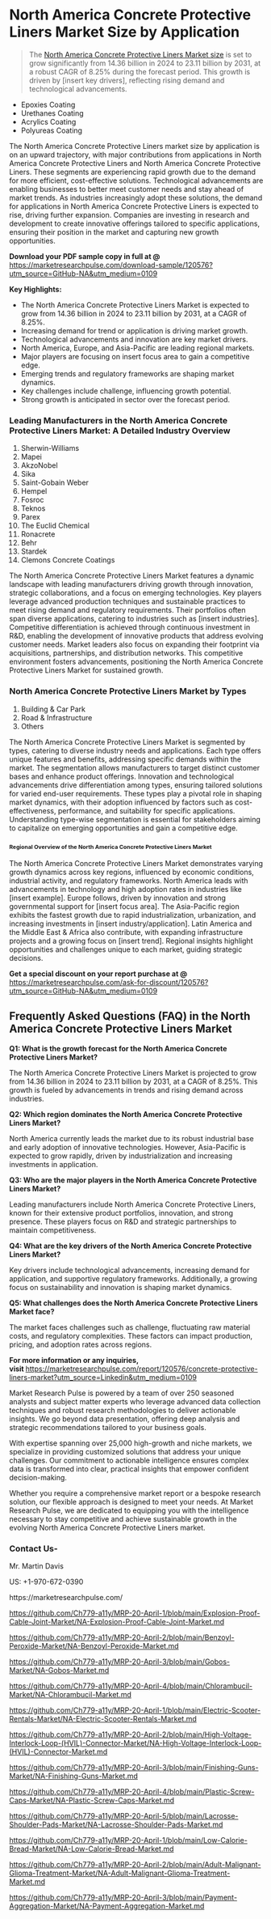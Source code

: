 <h1>North America Concrete Protective Liners Market&nbsp;Size by Application</h1><blockquote><p>The <a href="https://marketresearchpulse.com/download-sample/120576?utm_source=GitHub-NA&amp;utm_medium=0109">North America Concrete Protective Liners Market size</a> is set to grow significantly from 14.36 billion in 2024 to 23.11 billion by 2031, at a robust CAGR of 8.25% during the forecast period. This growth is driven by [insert key drivers], reflecting rising demand and technological advancements.</p></blockquote><ul><li>Epoxies Coating<li> Urethanes Coating<li> Acrylics Coating<li> Polyureas Coating</li></ul><p>The North America Concrete Protective Liners market size by application is on an upward trajectory, with major contributions from applications in North America Concrete Protective Liners and North America Concrete Protective Liners. These segments are experiencing rapid growth due to the demand for more efficient, cost-effective solutions. Technological advancements are enabling businesses to better meet customer needs and stay ahead of market trends. As industries increasingly adopt these solutions, the demand for applications in North America Concrete Protective Liners is expected to rise, driving further expansion. Companies are investing in research and development to create innovative offerings tailored to specific applications, ensuring their position in the market and capturing new growth opportunities.</p><p><strong>Download your PDF sample copy in full at @ </strong><a href="https://marketresearchpulse.com/download-sample/120576?utm_source=GitHub-NA&amp;utm_medium=0109">https://marketresearchpulse.com/download-sample/120576?utm_source=GitHub-NA&amp;utm_medium=0109</a></p><p><strong>Key Highlights: </strong></p><ul><li>The North America Concrete Protective Liners Market is expected to grow from 14.36 billion in 2024 to 23.11 billion by 2031, at a CAGR of 8.25%.</li><li>Increasing demand for trend or application is driving market growth.</li><li>Technological advancements and innovation are key market drivers.</li><li>North America, Europe, and Asia-Pacific are leading regional markets.</li><li>Major players are focusing on insert focus area to gain a competitive edge.</li><li>Emerging trends and regulatory frameworks are shaping market dynamics.</li><li>Key challenges include challenge, influencing growth potential.</li><li>Strong growth is anticipated in sector over the forecast period.</li></ul><h3>Leading Manufacturers in the North America Concrete Protective Liners Market: A Detailed Industry Overview</h3><ol><li>Sherwin-Williams</li><li>Mapei</li><li>AkzoNobel</li><li>Sika</li><li>Saint-Gobain Weber</li><li>Hempel</li><li>Fosroc</li><li>Teknos</li><li>Parex</li><li>The Euclid Chemical</li><li>Ronacrete</li><li>Behr</li><li>Stardek</li><li>Clemons Concrete Coatings</li></ol><div class="flex max-w-full flex-col flex-grow"><div class="min-h-8 text-message flex w-full flex-col items-end gap-2 whitespace-normal break-words [.text-message+&amp;]:mt-5" dir="auto" data-message-author-role="assistant" data-message-id="fd8432e4-4910-450d-b182-61b7bfb0a01f" data-message-model-slug="gpt-4o"><div class="flex w-full flex-col gap-1 empty:hidden first:pt-[3px]"><div class="markdown prose w-full break-words dark:prose-invert light"><p>The North America Concrete Protective Liners Market features a dynamic landscape with leading manufacturers driving growth through innovation, strategic collaborations, and a focus on emerging technologies. Key players leverage advanced production techniques and sustainable practices to meet rising demand and regulatory requirements. Their portfolios often span diverse applications, catering to industries such as [insert industries]. Competitive differentiation is achieved through continuous investment in R&amp;D, enabling the development of innovative products that address evolving customer needs. Market leaders also focus on expanding their footprint via acquisitions, partnerships, and distribution networks. This competitive environment fosters advancements, positioning the North America Concrete Protective Liners Market for sustained growth.</p></div></div></div></div><h3>North America Concrete Protective Liners Market by Types</h3><ol><li>Building & Car Park<li> Road & Infrastructure<li> Others</li></ol><div class="flex max-w-full flex-col flex-grow"><div class="min-h-8 text-message flex w-full flex-col items-end gap-2 whitespace-normal break-words [.text-message+&amp;]:mt-5" dir="auto" data-message-author-role="assistant" data-message-id="084470be-0bb7-4664-bddf-5156b4f41249" data-message-model-slug="gpt-4o-mini"><div class="flex w-full flex-col gap-1 empty:hidden first:pt-[3px]"><div class="markdown prose w-full break-words dark:prose-invert light"><p>The North America Concrete Protective Liners Market is segmented by types, catering to diverse industry needs and applications. Each type offers unique features and benefits, addressing specific demands within the market. The segmentation allows manufacturers to target distinct customer bases and enhance product offerings. Innovation and technological advancements drive differentiation among types, ensuring tailored solutions for varied end-user requirements. These types play a pivotal role in shaping market dynamics, with their adoption influenced by factors such as cost-effectiveness, performance, and suitability for specific applications. Understanding type-wise segmentation is essential for stakeholders aiming to capitalize on emerging opportunities and gain a competitive edge.</p></div></div></div></div><h3><span style="font-size: 11px;">Regional Overview of the North America Concrete Protective Liners Market</span></h3><div class="flex max-w-full flex-col flex-grow"><div class="min-h-8 text-message flex w-full flex-col items-end gap-2 whitespace-normal break-words [.text-message+&amp;]:mt-5" dir="auto" data-message-author-role="assistant" data-message-id="e9038762-ce64-4e30-91c9-9bd413514231" data-message-model-slug="gpt-4o-mini"><div class="flex w-full flex-col gap-1 empty:hidden first:pt-[3px]"><div class="markdown prose w-full break-words dark:prose-invert light"><p>The North America Concrete Protective Liners Market demonstrates varying growth dynamics across key regions, influenced by economic conditions, industrial activity, and regulatory frameworks. North America leads with advancements in technology and high adoption rates in industries like [insert example]. Europe follows, driven by innovation and strong governmental support for [insert focus area]. The Asia-Pacific region exhibits the fastest growth due to rapid industrialization, urbanization, and increasing investments in [insert industry/application]. Latin America and the Middle East &amp; Africa also contribute, with expanding infrastructure projects and a growing focus on [insert trend]. Regional insights highlight opportunities and challenges unique to each market, guiding strategic decisions.</p></div></div></div></div><p><strong>Get a special discount on your report purchase at @ </strong><a href="https://marketresearchpulse.com/ask-for-discount/120576?utm_source=GitHub-NA&amp;utm_medium=0109">https://marketresearchpulse.com/ask-for-discount/120576?utm_source=GitHub-NA&amp;utm_medium=0109</a></p><h2>Frequently Asked Questions (FAQ) in the North America Concrete Protective Liners Market</h2><p><strong>Q1: What is the growth forecast for the North America Concrete Protective Liners Market?</strong></p><p>The North America Concrete Protective Liners Market is projected to grow from 14.36 billion in 2024 to 23.11 billion by 2031, at a CAGR of 8.25%. This growth is fueled by advancements in trends and rising demand across industries.</p><p><strong>Q2: Which region dominates the North America Concrete Protective Liners Market?</strong></p><p>North America currently leads the market due to its robust industrial base and early adoption of innovative technologies. However, Asia-Pacific is expected to grow rapidly, driven by industrialization and increasing investments in application.</p><p><strong>Q3: Who are the major players in the North America Concrete Protective Liners Market?</strong></p><p>Leading manufacturers include North America Concrete Protective Liners, known for their extensive product portfolios, innovation, and strong presence. These players focus on R&amp;D and strategic partnerships to maintain competitiveness.</p><p><strong>Q4: What are the key drivers of the North America Concrete Protective Liners Market?</strong></p><p>Key drivers include technological advancements, increasing demand for application, and supportive regulatory frameworks. Additionally, a growing focus on sustainability and innovation is shaping market dynamics.</p><p><strong>Q5: What challenges does the North America Concrete Protective Liners Market face?</strong></p><p>The market faces challenges such as challenge, fluctuating raw material costs, and regulatory complexities. These factors can impact production, pricing, and adoption rates across regions.</p><p><strong>For more information or any inquiries, visit&nbsp;</strong><a href="https://marketresearchpulse.com/report/120576/concrete-protective-liners-market?utm_source=Linkedin&utm_medium=0109">https://marketresearchpulse.com/report/120576/concrete-protective-liners-market?utm_source=Linkedin&utm_medium=0109</a></p><p>Market Research Pulse is powered by a team of over 250 seasoned analysts and subject matter experts who leverage advanced data collection techniques and robust research methodologies to deliver actionable insights. We go beyond data presentation, offering deep analysis and strategic recommendations tailored to your business goals.</p><p>With expertise spanning over 25,000 high-growth and niche markets, we specialize in providing customized solutions that address your unique challenges. Our commitment to actionable intelligence ensures complex data is transformed into clear, practical insights that empower confident decision-making.</p><p>Whether you require a comprehensive market report or a bespoke research solution, our flexible approach is designed to meet your needs. At Market Research Pulse, we are dedicated to equipping you with the intelligence necessary to stay competitive and achieve sustainable growth in the evolving North America Concrete Protective Liners market.</p><h3><strong>Contact Us-</strong></h3><p>Mr. Martin Davis</p><p>US: +1-970-672-0390</p><p>https://marketresearchpulse.com/</p><p><a href="https://github.com/Ch779-a11y/MRP-20-April-1/blob/main/Explosion-Proof-Cable-Joint-Market/NA-Explosion-Proof-Cable-Joint-Market.md">https://github.com/Ch779-a11y/MRP-20-April-1/blob/main/Explosion-Proof-Cable-Joint-Market/NA-Explosion-Proof-Cable-Joint-Market.md</a></p><p><a href="https://github.com/Ch779-a11y/MRP-20-April-2/blob/main/Benzoyl-Peroxide-Market/NA-Benzoyl-Peroxide-Market.md">https://github.com/Ch779-a11y/MRP-20-April-2/blob/main/Benzoyl-Peroxide-Market/NA-Benzoyl-Peroxide-Market.md</a></p><p><a href="https://github.com/Ch779-a11y/MRP-20-April-3/blob/main/Gobos-Market/NA-Gobos-Market.md">https://github.com/Ch779-a11y/MRP-20-April-3/blob/main/Gobos-Market/NA-Gobos-Market.md</a></p><p><a href="https://github.com/Ch779-a11y/MRP-20-April-4/blob/main/Chlorambucil-Market/NA-Chlorambucil-Market.md">https://github.com/Ch779-a11y/MRP-20-April-4/blob/main/Chlorambucil-Market/NA-Chlorambucil-Market.md</a></p><p><a href="https://github.com/Ch779-a11y/MRP-20-April-1/blob/main/Electric-Scooter-Rentals-Market/NA-Electric-Scooter-Rentals-Market.md">https://github.com/Ch779-a11y/MRP-20-April-1/blob/main/Electric-Scooter-Rentals-Market/NA-Electric-Scooter-Rentals-Market.md</a></p><p><a href="https://github.com/Ch779-a11y/MRP-20-April-2/blob/main/High-Voltage-Interlock-Loop-(HVIL)-Connector-Market/NA-High-Voltage-Interlock-Loop-(HVIL)-Connector-Market.md">https://github.com/Ch779-a11y/MRP-20-April-2/blob/main/High-Voltage-Interlock-Loop-(HVIL)-Connector-Market/NA-High-Voltage-Interlock-Loop-(HVIL)-Connector-Market.md</a></p><p><a href="https://github.com/Ch779-a11y/MRP-20-April-3/blob/main/Finishing-Guns-Market/NA-Finishing-Guns-Market.md">https://github.com/Ch779-a11y/MRP-20-April-3/blob/main/Finishing-Guns-Market/NA-Finishing-Guns-Market.md</a></p><p><a href="https://github.com/Ch779-a11y/MRP-20-April-4/blob/main/Plastic-Screw-Caps-Market/NA-Plastic-Screw-Caps-Market.md">https://github.com/Ch779-a11y/MRP-20-April-4/blob/main/Plastic-Screw-Caps-Market/NA-Plastic-Screw-Caps-Market.md</a></p><p><a href="https://github.com/Ch779-a11y/MRP-20-April-5/blob/main/Lacrosse-Shoulder-Pads-Market/NA-Lacrosse-Shoulder-Pads-Market.md">https://github.com/Ch779-a11y/MRP-20-April-5/blob/main/Lacrosse-Shoulder-Pads-Market/NA-Lacrosse-Shoulder-Pads-Market.md</a></p><p><a href="https://github.com/Ch779-a11y/MRP-20-April-1/blob/main/Low-Calorie-Bread-Market/NA-Low-Calorie-Bread-Market.md">https://github.com/Ch779-a11y/MRP-20-April-1/blob/main/Low-Calorie-Bread-Market/NA-Low-Calorie-Bread-Market.md</a></p><p><a href="https://github.com/Ch779-a11y/MRP-20-April-2/blob/main/Adult-Malignant-Glioma-Treatment-Market/NA-Adult-Malignant-Glioma-Treatment-Market.md">https://github.com/Ch779-a11y/MRP-20-April-2/blob/main/Adult-Malignant-Glioma-Treatment-Market/NA-Adult-Malignant-Glioma-Treatment-Market.md</a></p><p><a href="https://github.com/Ch779-a11y/MRP-20-April-3/blob/main/Payment-Aggregation-Market/NA-Payment-Aggregation-Market.md">https://github.com/Ch779-a11y/MRP-20-April-3/blob/main/Payment-Aggregation-Market/NA-Payment-Aggregation-Market.md</a></p>
